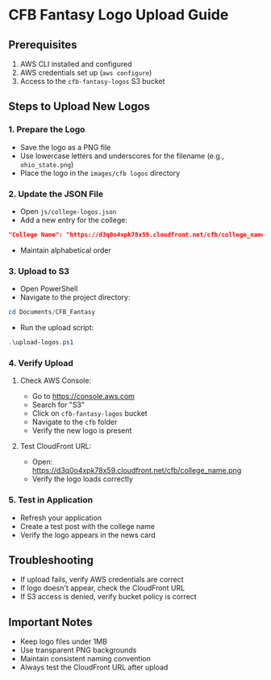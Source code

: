 # CFB Fantasy Logo Upload Guide

## Prerequisites
1. AWS CLI installed and configured
2. AWS credentials set up (`aws configure`)
3. Access to the `cfb-fantasy-logos` S3 bucket

## Steps to Upload New Logos

### 1. Prepare the Logo
- Save the logo as a PNG file
- Use lowercase letters and underscores for the filename (e.g., `ohio_state.png`)
- Place the logo in the `images/cfb logos` directory

### 2. Update the JSON File
- Open `js/college-logos.json`
- Add a new entry for the college:
```json
"College Name": "https://d3q0o4xpk78x59.cloudfront.net/cfb/college_name.png"
```
- Maintain alphabetical order

### 3. Upload to S3
- Open PowerShell
- Navigate to the project directory:
```powershell
cd Documents/CFB_Fantasy
```
- Run the upload script:
```powershell
.\upload-logos.ps1
```

### 4. Verify Upload
1. Check AWS Console:
   - Go to https://console.aws.com
   - Search for "S3"
   - Click on `cfb-fantasy-logos` bucket
   - Navigate to the `cfb` folder
   - Verify the new logo is present

2. Test CloudFront URL:
   - Open: https://d3q0o4xpk78x59.cloudfront.net/cfb/college_name.png
   - Verify the logo loads correctly

### 5. Test in Application
- Refresh your application
- Create a test post with the college name
- Verify the logo appears in the news card

## Troubleshooting
- If upload fails, verify AWS credentials are correct
- If logo doesn't appear, check the CloudFront URL
- If S3 access is denied, verify bucket policy is correct

## Important Notes
- Keep logo files under 1MB
- Use transparent PNG backgrounds
- Maintain consistent naming convention
- Always test the CloudFront URL after upload 